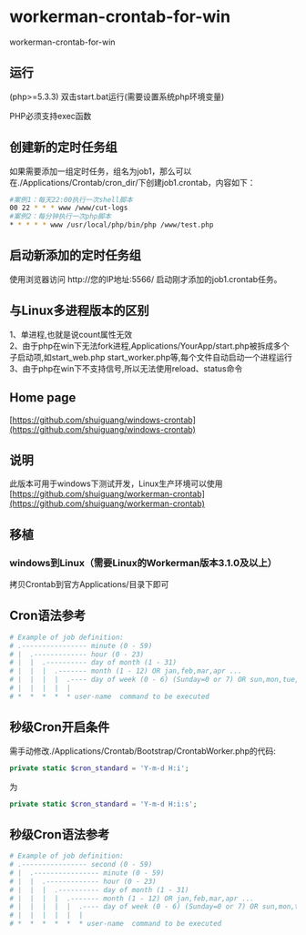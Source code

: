 # workerman-crontab-for-win
workerman-crontab-for-win
## 运行
(php>=5.3.3)
双击start.bat运行(需要设置系统php环境变量)

PHP必须支持exec函数

## 创建新的定时任务组
如果需要添加一组定时任务，组名为job1，那么可以在./Applications/Crontab/cron_dir/下创建job1.crontab，内容如下：
```sh
#案例1：每天22:00执行一次shell脚本
00 22 * * * www /www/cut-logs
#案例2：每分钟执行一次php脚本
* * * * * www /usr/local/php/bin/php /www/test.php
```

## 启动新添加的定时任务组
使用浏览器访问
http://您的IP地址:5566/
启动刚才添加的job1.crontab任务。

## 与Linux多进程版本的区别
1、单进程,也就是说count属性无效  
2、由于php在win下无法fork进程,Applications/YourApp/start.php被拆成多个子启动项,如start_web.php   start_worker.php等,每个文件自动启动一个进程运行  
3、由于php在win下不支持信号,所以无法使用reload、status命令  

## Home page
[https://github.com/shuiguang/windows-crontab](https://github.com/shuiguang/windows-crontab)

## 说明
此版本可用于windows下测试开发，Linux生产环境可以使用[https://github.com/shuiguang/workerman-crontab](https://github.com/shuiguang/workerman-crontab)

## 移植
### windows到Linux（需要Linux的Workerman版本3.1.0及以上）
拷贝Crontab到官方Applications/目录下即可

## Cron语法参考
```sh
# Example of job definition:
# .---------------- minute (0 - 59)
# |  .------------- hour (0 - 23)
# |  |  .---------- day of month (1 - 31)
# |  |  |  .------- month (1 - 12) OR jan,feb,mar,apr ...
# |  |  |  |  .---- day of week (0 - 6) (Sunday=0 or 7) OR sun,mon,tue,wed,thu,fri,sat
# |  |  |  |  |
# *  *  *  *  * user-name  command to be executed
```

## 秒级Cron开启条件
需手动修改./Applications/Crontab/Bootstrap/CrontabWorker.php的代码:
```php
private static $cron_standard = 'Y-m-d H:i';
```
为
```php
private static $cron_standard = 'Y-m-d H:i:s';
```

## 秒级Cron语法参考
```sh
# Example of job definition:
# .---------------- second (0 - 59)
# |  .---------------- minute (0 - 59)
# |  |  .------------- hour (0 - 23)
# |  |  |  .---------- day of month (1 - 31)
# |  |  |  |  .------- month (1 - 12) OR jan,feb,mar,apr ...
# |  |  |  |  |  .---- day of week (0 - 6) (Sunday=0 or 7) OR sun,mon,tue,wed,thu,fri,sat
# |  |  |  |  |  |
# *  *  *  *  *  * user-name  command to be executed
```




